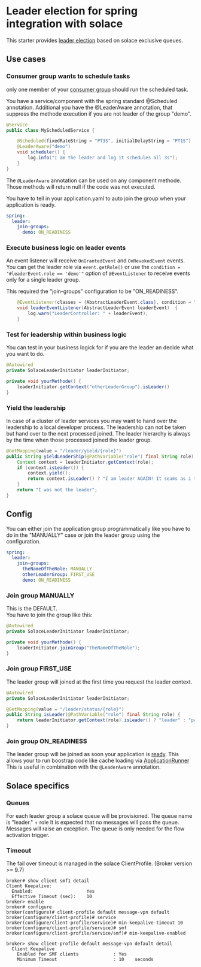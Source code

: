 # Leader election for spring integration with solace

This starter provides [leader election](https://en.wikipedia.org/wiki/Leader_election) based on solace exclusive queues.

## Use cases

### Consumer group wants to schedule tasks

only one member of your [consumer group](https://docs.spring.io/spring-cloud-stream/docs/1.0.0.M4/reference/htmlsingle/index.html#_consumer_group_support) should run the scheduled task.

You have a service/component with the spring standard @Scheduled annotation.
Additional you have the @LeaderAware annotation, that suppress the methode execution if you are not leader of the group "demo". 
```java
@Service
public class MyScheduledService {

    @Scheduled(fixedRateString = "PT3S", initialDelayString = "PT1S")
    @LeaderAware("demo")
    void scheduler() {
        log.info("I am the leader and log it schedules all 3s");
    }
}
```

The `@LeaderAware` annotation can be used on any component methode.
Those methods will return null if the code was not executed.

You have to tell in your application.yaml to auto join the group when your application is ready.
```yaml
spring:
  leader:
    join-groups:
      demo: ON_READINESS
```

### Execute business logic on leader events

An event listener will receive `OnGrantedEvent` and `OnRevokedEvent` events.  
You can get the leader role via `event.getRole()` or use the `condition = "#leaderEvent.role == 'demo'"` option of `@EventListener` to receive events only for a single leader group.

This required the "join-groups" configuration to be "ON_READINESS".

```java
    @EventListener(classes = {AbstractLeaderEvent.class}, condition = "#leaderEvent.role == 'demo'")
    void leaderEventListener(AbstractLeaderEvent leaderEvent)  {
        log.warn("LeaderController: " + leaderEvent);
    }
```

### Test for leadership within business logic

You can test in your business logick for if you are the leader an decide what you want to do.
```java
@Autowired
private SolaceLeaderInitiator leaderInitiator;

private void yourMethode() {
    leaderInitiator.getContext("otherLeaderGroup").isLeader()
}

```

### Yield the leadership

In case of a cluster of leader services you may want to hand over the leadership to a local developer process. The leadership can not be taken but hand over to the next processed joined. The leader hierarchy is always by the time when those processed joined the leader group.

```java
@GetMapping(value = "/leader/yield/{role}")
public String yieldLeaderShip(@PathVariable("role") final String role) {
    Context context = leaderInitiator.getContext(role);
    if (context.isLeader()) {
        context.yield();
        return context.isLeader() ? "I am leader AGAIN! It seams as i the only group member" : "I am not longer the leader";
    }
    return "I was not the leader";
}
```

## Config

You can either join the application group programmatically like you have to do in the "MANUALLY" case
or join the leader group using the configuration.
```yaml
spring:
  leader:
    join-groups:
      theNameOfTheRole: MANUALLY
      otherLeaderGroup: FIRST_USE
      demo: ON_READINESS
```

### Join group MANUALLY

This is the DEFAULT.  
You have to join the group like this:

```java
@Autowired
private SolaceLeaderInitiator leaderInitiator;

private void yourMethode() {
    leaderInitiator.joinGroup("theNameOfTheRole");
}
```

### Join group FIRST_USE

The leader group will joined at the first time you request the leader context.

```java
@Autowired
private SolaceLeaderInitiator leaderInitiator;

@GetMapping(value = "/leader/status/{role}")
public String isLeader(@PathVariable("role") final String role) {
    return leaderInitiator.getContext(role).isLeader() ? "leader" : "passive";
}
```

### Join group ON_READINESS

The leader group will be joined as soon your application is [ready](https://www.baeldung.com/spring-liveness-readiness-probes).
This allows your to run boostrap code like cache loading via [ApplicationRunner](https://reflectoring.io/spring-boot-execute-on-startup/)
This is useful in combination with the `@LeaderAware` annotation.

## Solace specifics

### Queues

For each leader group a solace queue will be provisioned. The queue name is "leader." + role
It is expected that no messages will pass the queue. Messages will raise an exception. The queue is only needed for the flow activation trigger.

### Timeout

The fail over timeout is managed in the solace ClientProfile. (Broker version >= 9.7)

```
broker# show client smf1 detail 
Client Keepalive:
  Enabled:                    Yes
  Effective Timeout (sec):    10
broker> enable
broker# configure 
broker(configure)# client-profile default message-vpn default 
broker(configure/client-profile)# service 
broker(configure/client-profile/service)# min-keepalive-timeout 10 
broker(configure/client-profile/service)# smf 
broker(configure/client-profile/service/smf)# min-keepalive-enabled 
```

```
broker> show client-profile default message-vpn default detail 
  Client Keepalive 
    Enabled for SMF clients             : Yes 
    Minimum Timeout                     : 10    seconds 
```

